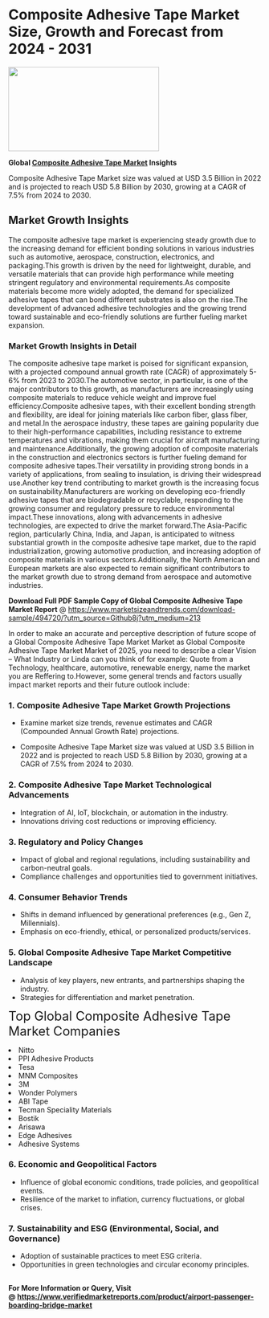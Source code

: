 <H1>Composite Adhesive Tape Market Size, Growth and Forecast from 2024 - 2031</H1><img class="aligncenter size-medium wp-image-584254" src="https://thirdeyenews.in/wp-content/uploads/2024/09/Global-Market-Research-300x168.jpeg" alt="" width="300" height="168" /><p><strong>Global&nbsp;<a href="https://www.marketsizeandtrends.com/download-sample/494720/?utm_source=Github8j?utm_medium=213">Composite Adhesive Tape Market</a> Insights</strong></p><p>Composite Adhesive Tape Market size was valued at USD 3.5 Billion in 2022 and is projected to reach USD 5.8 Billion by 2030, growing at a CAGR of 7.5% from 2024 to 2030.</p><p><h2>Market Growth Insights</h2> The composite adhesive tape market is experiencing steady growth due to the increasing demand for efficient bonding solutions in various industries such as automotive, aerospace, construction, electronics, and packaging.This growth is driven by the need for lightweight, durable, and versatile materials that can provide high performance while meeting stringent regulatory and environmental requirements.As composite materials become more widely adopted, the demand for specialized adhesive tapes that can bond different substrates is also on the rise.The development of advanced adhesive technologies and the growing trend toward sustainable and eco-friendly solutions are further fueling market expansion.<h3>Market Growth Insights in Detail</h3> The composite adhesive tape market is poised for significant expansion, with a projected compound annual growth rate (CAGR) of approximately 5-6% from 2023 to 2030.The automotive sector, in particular, is one of the major contributors to this growth, as manufacturers are increasingly using composite materials to reduce vehicle weight and improve fuel efficiency.Composite adhesive tapes, with their excellent bonding strength and flexibility, are ideal for joining materials like carbon fiber, glass fiber, and metal.In the aerospace industry, these tapes are gaining popularity due to their high-performance capabilities, including resistance to extreme temperatures and vibrations, making them crucial for aircraft manufacturing and maintenance.Additionally, the growing adoption of composite materials in the construction and electronics sectors is further fueling demand for composite adhesive tapes.Their versatility in providing strong bonds in a variety of applications, from sealing to insulation, is driving their widespread use.Another key trend contributing to market growth is the increasing focus on sustainability.Manufacturers are working on developing eco-friendly adhesive tapes that are biodegradable or recyclable, responding to the growing consumer and regulatory pressure to reduce environmental impact.These innovations, along with advancements in adhesive technologies, are expected to drive the market forward.The Asia-Pacific region, particularly China, India, and Japan, is anticipated to witness substantial growth in the composite adhesive tape market, due to the rapid industrialization, growing automotive production, and increasing adoption of composite materials in various sectors.Additionally, the North American and European markets are also expected to remain significant contributors to the market growth due to strong demand from aerospace and automotive industries.<p><span class=""><strong>Download Full PDF Sample Copy of Global Composite Adhesive Tape Market Report</strong> @ <a href="https://www.marketsizeandtrends.com/download-sample/494720/?utm_source=Github8j?utm_medium=213" target="_blank">https://www.marketsizeandtrends.com/download-sample/494720/?utm_source=Github8j?utm_medium=213</a></span></p><p>In order to make an accurate and perceptive description of future scope of a Global&nbsp;Composite Adhesive Tape Market Market as Global&nbsp;Composite Adhesive Tape Market Market of 2025, you need to describe a clear Vision &ndash; What Industry or Linda can you think of for example: Quote from a Technology, healthcare, automotive, renewable energy, name the market you are Reffering to.However, some general trends and factors usually impact market reports and their future outlook include:</p><h3>1.&nbsp;<strong>Composite Adhesive Tape Market Growth Projections</strong></h3><ul><li>Examine market size trends, revenue estimates and CAGR (Compounded Annual Growth Rate) projections.</li><li><p>Composite Adhesive Tape Market size was valued at USD 3.5 Billion in 2022 and is projected to reach USD 5.8 Billion by 2030, growing at a CAGR of 7.5% from 2024 to 2030.</p></li></ul><h3>2.&nbsp;<strong>Composite Adhesive Tape Market Technological Advancements</strong></h3><ul><li>Integration of AI, IoT, blockchain, or automation in the industry.</li><li>Innovations driving cost reductions or improving efficiency.</li></ul><h3>3.&nbsp;<strong>Regulatory and Policy Changes</strong></h3><ul><li>Impact of global and regional regulations, including sustainability and carbon-neutral goals.</li><li>Compliance challenges and opportunities tied to government initiatives.</li></ul><h3>4.&nbsp;<strong>Consumer Behavior Trends</strong></h3><ul><li>Shifts in demand influenced by generational preferences (e.g., Gen Z, Millennials).</li><li>Emphasis on eco-friendly, ethical, or personalized products/services.</li></ul><h3>5.&nbsp;<strong>Global Composite Adhesive Tape Market Competitive Landscape</strong></h3><ul><li>Analysis of key players, new entrants, and partnerships shaping the industry.</li><li>Strategies for differentiation and market penetration.</li></ul><p data-pm-slice="1 1 []"><span style="color: inherit; font-family: inherit; font-size: 25px;">Top Global Composite Adhesive Tape Market Companies</span></p><div class="" data-test-id=""><p><li>Nitto</li><li> PPI Adhesive Products</li><li> Tesa</li><li> MNM Composites</li><li> 3M</li><li> Wonder Polymers</li><li> ABI Tape</li><li> Tecman Speciality Materials</li><li> Bostik</li><li> Arisawa</li><li> Edge Adhesives</li><li> Adhesive Systems</li></p></div><h3>6.&nbsp;<strong>Economic and Geopolitical Factors</strong></h3><ul><li>Influence of global economic conditions, trade policies, and geopolitical events.</li><li>Resilience of the market to inflation, currency fluctuations, or global crises.</li></ul><h3>7.&nbsp;<strong>Sustainability and ESG (Environmental, Social, and Governance)</strong></h3><ul><li>Adoption of sustainable practices to meet ESG criteria.</li><li>Opportunities in green technologies and circular economy principles.</li></ul><h2><strong style="font-size: 14px;">For More Information or Query, Visit @&nbsp;</strong><a style="background-color: #ffffff; font-size: 14px;" href="https://www.marketsizeandtrends.com/report/composite-adhesive-tape-market/" target="_blank">https://www.verifiedmarketreports.com/product/airport-passenger-boarding-bridge-market</a></h2>
